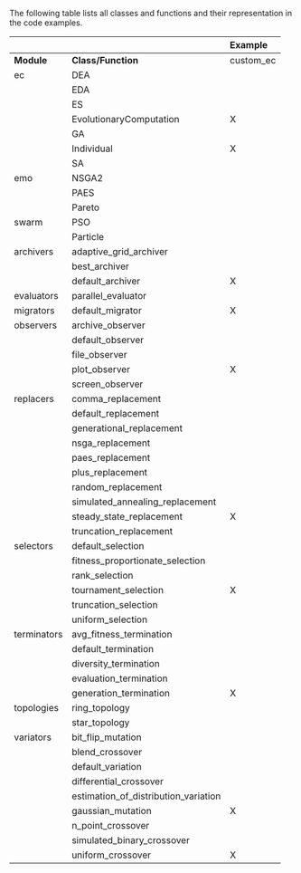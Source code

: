The following table lists all classes and functions and their representation in the code examples.

|             |                                      | **Example**                                                                                |
|:------------|:-------------------------------------|:-------------------------------------------------------------------------------------------|
| **Module**    | **Class/Function**                     | custom\_ec                                                                                 | dea                                                                                        | eda                                                                                        | es                                                                                         | ga                                                                                         | nsga                                                                                       | nsga\_kur                                                                                  | nsga\_sch                                                                                  | paes                                                                                       | pso                                                                                        | sa                                                                                         |
| ec          | DEA                                  |                                                                                            | X                                                                                          |                                                                                            |                                                                                            |                                                                                            |                                                                                            |                                                                                            |                                                                                            |                                                                                            |                                                                                            |                                                                                            |
|             | EDA                                  |                                                                                            |                                                                                            | X                                                                                          |                                                                                            |                                                                                            |                                                                                            |                                                                                            |                                                                                            |                                                                                            |                                                                                            |                                                                                            |
|             | ES                                   |                                                                                            |                                                                                            |                                                                                            | X                                                                                          |                                                                                            |                                                                                            |                                                                                            |                                                                                            |                                                                                            |                                                                                            |                                                                                            |
|             | EvolutionaryComputation              | X                                                                                          |                                                                                            |                                                                                            |                                                                                            |                                                                                            |                                                                                            |                                                                                            |                                                                                            |                                                                                            |                                                                                            |                                                                                            |
|             | GA                                   |                                                                                            |                                                                                            |                                                                                            |                                                                                            | X                                                                                          |                                                                                            |                                                                                            |                                                                                            |                                                                                            |                                                                                            |                                                                                            |
|             | Individual                           | X                                                                                          | X                                                                                          | X                                                                                          | X                                                                                          | X                                                                                          | X                                                                                          | X                                                                                          | X                                                                                          | X                                                                                          |                                                                                            | X                                                                                          |
|             | SA                                   |                                                                                            |                                                                                            |                                                                                            |                                                                                            |                                                                                            |                                                                                            |                                                                                            |                                                                                            |                                                                                            |                                                                                            | X                                                                                          |
| emo         | NSGA2                                |                                                                                            |                                                                                            |                                                                                            |                                                                                            |                                                                                            | X                                                                                          | X                                                                                          | X                                                                                          |                                                                                            |                                                                                            |                                                                                            |
|             | PAES                                 |                                                                                            |                                                                                            |                                                                                            |                                                                                            |                                                                                            |                                                                                            |                                                                                            |                                                                                            | X                                                                                          |                                                                                            |                                                                                            |
|             | Pareto                               |                                                                                            |                                                                                            |                                                                                            |                                                                                            |                                                                                            | X                                                                                          | X                                                                                          | X                                                                                          | X                                                                                          |                                                                                            |                                                                                            |
| swarm       | PSO                                  |                                                                                            |                                                                                            |                                                                                            |                                                                                            |                                                                                            |                                                                                            |                                                                                            |                                                                                            |                                                                                            | X                                                                                          |                                                                                            |
|             | Particle                             |                                                                                            |                                                                                            |                                                                                            |                                                                                            |                                                                                            |                                                                                            |                                                                                            |                                                                                            |                                                                                            | X                                                                                          |                                                                                            |
| archivers   | adaptive\_grid\_archiver               |                                                                                            |                                                                                            |                                                                                            |                                                                                            |                                                                                            |                                                                                            |                                                                                            |                                                                                            | X                                                                                          |                                                                                            |                                                                                            |
|             | best\_archiver                        |                                                                                            |                                                                                            |                                                                                            |                                                                                            |                                                                                            | X                                                                                          | X                                                                                          | X                                                                                          |                                                                                            |                                                                                            |                                                                                            |
|             | default\_archiver                     | X                                                                                          | X                                                                                          | X                                                                                          | X                                                                                          | X                                                                                          |                                                                                            |                                                                                            |                                                                                            |                                                                                            | X                                                                                          | X                                                                                          |
| evaluators  | parallel\_evaluator                   |                                                                                            |                                                                                            |                                                                                            | X                                                                                          |                                                                                            |                                                                                            |                                                                                            |                                                                                            |                                                                                            |                                                                                            |                                                                                            |
| migrators   | default\_migrator                     | X                                                                                          | X                                                                                          | X                                                                                          | X                                                                                          | X                                                                                          | X                                                                                          | X                                                                                          | X                                                                                          | X                                                                                          | X                                                                                          | X                                                                                          |
| observers   | archive\_observer                     |                                                                                            |                                                                                            |                                                                                            |                                                                                            |                                                                                            | X                                                                                          |                                                                                            |                                                                                            |                                                                                            |                                                                                            |                                                                                            |
|             | default\_observer                     |                                                                                            |                                                                                            |                                                                                            |                                                                                            |                                                                                            |                                                                                            |                                                                                            |                                                                                            |                                                                                            |                                                                                            |                                                                                            |
|             | file\_observer                        |                                                                                            |                                                                                            |                                                                                            |                                                                                            | X                                                                                          |                                                                                            |                                                                                            |                                                                                            |                                                                                            |                                                                                            |                                                                                            |
|             | plot\_observer                        | X                                                                                          |                                                                                            |                                                                                            |                                                                                            |                                                                                            |                                                                                            |                                                                                            |                                                                                            |                                                                                            |                                                                                            |                                                                                            |
|             | screen\_observer                      |                                                                                            | X                                                                                          |                                                                                            | X                                                                                          | X                                                                                          |                                                                                            |                                                                                            |                                                                                            |                                                                                            | X                                                                                          | X                                                                                          |
| replacers   | comma\_replacement                    |                                                                                            |                                                                                            |                                                                                            |                                                                                            |                                                                                            |                                                                                            |                                                                                            |                                                                                            |                                                                                            |                                                                                            |                                                                                            |
|             | default\_replacement                  |                                                                                            |                                                                                            |                                                                                            |                                                                                            |                                                                                            |                                                                                            |                                                                                            |                                                                                            |                                                                                            |                                                                                            |                                                                                            |
|             | generational\_replacement             |                                                                                            |                                                                                            | X                                                                                          |                                                                                            | X                                                                                          |                                                                                            |                                                                                            |                                                                                            |                                                                                            |                                                                                            |                                                                                            |
|             | nsga\_replacement                     |                                                                                            |                                                                                            |                                                                                            |                                                                                            |                                                                                            | X                                                                                          | X                                                                                          | X                                                                                          |                                                                                            |                                                                                            |                                                                                            |
|             | paes\_replacement                     |                                                                                            |                                                                                            |                                                                                            |                                                                                            |                                                                                            |                                                                                            |                                                                                            |                                                                                            | X                                                                                          |                                                                                            |                                                                                            |
|             | plus\_replacement                     |                                                                                            |                                                                                            |                                                                                            | X                                                                                          |                                                                                            |                                                                                            |                                                                                            |                                                                                            |                                                                                            |                                                                                            |                                                                                            |
|             | random\_replacement                   |                                                                                            |                                                                                            |                                                                                            |                                                                                            |                                                                                            |                                                                                            |                                                                                            |                                                                                            |                                                                                            |                                                                                            |                                                                                            |
|             | simulated\_annealing\_replacement      |                                                                                            |                                                                                            |                                                                                            |                                                                                            |                                                                                            |                                                                                            |                                                                                            |                                                                                            |                                                                                            |                                                                                            | X                                                                                          |
|             | steady\_state\_replacement             | X                                                                                          | X                                                                                          |                                                                                            |                                                                                            |                                                                                            |                                                                                            |                                                                                            |                                                                                            |                                                                                            |                                                                                            |                                                                                            |
|             | truncation\_replacement               |                                                                                            |                                                                                            | X                                                                                          |                                                                                            |                                                                                            |                                                                                            |                                                                                            |                                                                                            |                                                                                            |                                                                                            |                                                                                            |
| selectors   | default\_selection                    |                                                                                            |                                                                                            |                                                                                            | X                                                                                          |                                                                                            |                                                                                            |                                                                                            |                                                                                            | X                                                                                          |                                                                                            | X                                                                                          |
|             | fitness\_proportionate\_selection      |                                                                                            |                                                                                            |                                                                                            |                                                                                            | X                                                                                          |                                                                                            |                                                                                            |                                                                                            |                                                                                            |                                                                                            |                                                                                            |
|             | rank\_selection                       |                                                                                            |                                                                                            |                                                                                            |                                                                                            |                                                                                            |                                                                                            |                                                                                            |                                                                                            |                                                                                            |                                                                                            |                                                                                            |
|             | tournament\_selection                 | X                                                                                          | X                                                                                          |                                                                                            |                                                                                            |                                                                                            | X                                                                                          | X                                                                                          | X                                                                                          |                                                                                            |                                                                                            |                                                                                            |
|             | truncation\_selection                 |                                                                                            |                                                                                            |                                                                                            |                                                                                            |                                                                                            |                                                                                            |                                                                                            |                                                                                            |                                                                                            |                                                                                            |                                                                                            |
|             | uniform\_selection                    |                                                                                            |                                                                                            |                                                                                            |                                                                                            |                                                                                            |                                                                                            |                                                                                            |                                                                                            |                                                                                            |                                                                                            |                                                                                            |
| terminators | avg\_fitness\_termination              |                                                                                            |                                                                                            |                                                                                            |                                                                                            |                                                                                            |                                                                                            |                                                                                            |                                                                                            |                                                                                            |                                                                                            |                                                                                            |
|             | default\_termination                  |                                                                                            |                                                                                            |                                                                                            |                                                                                            |                                                                                            |                                                                                            |                                                                                            |                                                                                            |                                                                                            |                                                                                            |                                                                                            |
|             | diversity\_termination                |                                                                                            |                                                                                            |                                                                                            | X                                                                                          |                                                                                            |                                                                                            |                                                                                            |                                                                                            |                                                                                            |                                                                                            |                                                                                            |
|             | evaluation\_termination               |                                                                                            | X                                                                                          | X                                                                                          | X                                                                                          | X                                                                                          | X                                                                                          | X                                                                                          | X                                                                                          | X                                                                                          | X                                                                                          | X                                                                                          |
|             | generation\_termination               | X                                                                                          |                                                                                            |                                                                                            |                                                                                            |                                                                                            |                                                                                            |                                                                                            |                                                                                            |                                                                                            |                                                                                            |                                                                                            |
| topologies  | ring\_topology                        |                                                                                            |                                                                                            |                                                                                            |                                                                                            |                                                                                            |                                                                                            |                                                                                            |                                                                                            |                                                                                            | X                                                                                          |                                                                                            |
|             | star\_topology                        |                                                                                            |                                                                                            |                                                                                            |                                                                                            |                                                                                            |                                                                                            |                                                                                            |                                                                                            |                                                                                            |                                                                                            |                                                                                            |
| variators   | bit\_flip\_mutation                    |                                                                                            |                                                                                            |                                                                                            |                                                                                            | X                                                                                          |                                                                                            |                                                                                            |                                                                                            |                                                                                            |                                                                                            |                                                                                            |
|             | blend\_crossover                      |                                                                                            |                                                                                            |                                                                                            |                                                                                            |                                                                                            |                                                                                            | X                                                                                          | X                                                                                          |                                                                                            |                                                                                            |                                                                                            |
|             | default\_variation                    |                                                                                            |                                                                                            |                                                                                            |                                                                                            |                                                                                            |                                                                                            |                                                                                            |                                                                                            |                                                                                            |                                                                                            |                                                                                            |
|             | differential\_crossover               |                                                                                            | X                                                                                          |                                                                                            |                                                                                            |                                                                                            |                                                                                            |                                                                                            |                                                                                            |                                                                                            |                                                                                            |                                                                                            |
|             | estimation\_of\_distribution\_variation |                                                                                            |                                                                                            | X                                                                                          |                                                                                            |                                                                                            |                                                                                            |                                                                                            |                                                                                            |                                                                                            |                                                                                            |                                                                                            |
|             | gaussian\_mutation                    | X                                                                                          | X                                                                                          |                                                                                            | X                                                                                          |                                                                                            | X                                                                                          | X                                                                                          | X                                                                                          | X                                                                                          |                                                                                            | X                                                                                          |
|             | n\_point\_crossover                    |                                                                                            |                                                                                            |                                                                                            |                                                                                            | X                                                                                          |                                                                                            |                                                                                            |                                                                                            |                                                                                            |                                                                                            |                                                                                            |
|             | simulated\_binary\_crossover           |                                                                                            |                                                                                            |                                                                                            |                                                                                            |                                                                                            |                                                                                            |                                                                                            |                                                                                            |                                                                                            |                                                                                            |                                                                                            |
|             | uniform\_crossover                    | X                                                                                          |                                                                                            |                                                                                            |                                                                                            |                                                                                            |                                                                                            |                                                                                            |                                                                                            |                                                                                            |                                                                                            |                                                                                            |